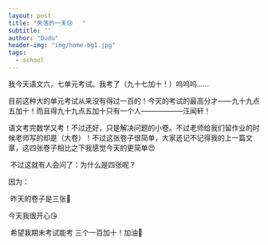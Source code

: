 ```yaml
---
layout: post
title: "失落的一天😢　 "
subtitle: ''
author: "Dudu"
header-img: "img/home-bg1.jpg"
tags:
  - school
---
```


我今天语文六，七单元考试。我考了（九十七加十！）呜呜呜......

   目前这种大的单元考试从来没有得过一百的！今天的考试的最高分才——九十九点五加十！而且得九十九点五加十只有一个人——————汪闻轩！

语文考完数学又考！不过还好，只是解决问题的小卷。不过老师给我们留作业的时候老师写的却是（大卷）！不过这张卷子很简单，大家还记不记得我的上一篇文章，这四张卷子相比之下我感觉今天的更简单😍

​    不过这就有人会问了：为什么是四张呢？

  因为：

​     昨天的卷子是三张🤣

今天我很开心😘 

​      希望我期末考试能考   三个一百加十！加油👊


